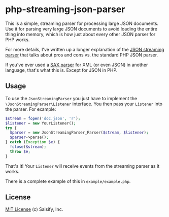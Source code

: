 php-streaming-json-parser
=========================

This is a simple, streaming parser for processing large JSON documents. Use it for parsing very large JSON documents to avoid loading the entire thing into memory, which is how just about every other JSON parser for PHP works.

For more details, I've written up a longer explanation of the [JSON streaming parser](http://www.salsify.com/blog/json-streaming-parser-for-php/1056) that talks about pros and cons vs. the standard PHP JSON parser.

If you've ever used a [SAX parser](http://en.wikipedia.org/wiki/Simple_API_for_XML) for XML (or even JSON) in another language, that's what this is. Except for JSON in PHP.


Usage
-----

To use the `JsonStreamingParser` you just have to implement the `\JsonStreamingParser\Listener` interface. You then pass your `Listener` into the parser. For example:

```php
$stream = fopen('doc.json', 'r');
$listener = new YourListener();
try {
  $parser = new JsonStreamingParser_Parser($stream, $listener);
  $parser->parse();
} catch (Exception $e) {
  fclose($stream);
  throw $e;
}
```

That's it! Your `Listener` will receive events from the streaming parser as it works.

There is a complete example of this in `example/example.php`.


License
-------

[MIT License](http://mit-license.org/) (c) Salsify, Inc.
